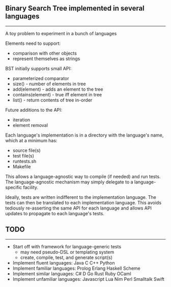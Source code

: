 ## Binary Search Tree implemented in several languages
---

A toy problem to experiment in a bunch of languages

Elements need to support:
* comparison with other objects
* represent themselves as strings

BST initially supports small API:
* parameterized comparator
* size() - number of elements in tree
* add(element) - adds an element to the tree
* contains(element) - true iff element in tree
* list() - return contents of tree in-order

Future additions to the API:
* iteration
* element removal

Each language's implementation is in a directory with the language's
name, which at a minimum has:
* source file(s)
* test file(s)
* runtests.sh
* Makefile

This allows a language-agnostic way to compile (if needed) and run
tests. The language-agnostic mechanism may simply delegate to a
language-specific facility.

Ideally, tests are written indifferent to the implementation
language. The tests can then be translated to each implementation
language. This avoids tediously re-asserting the same API for each
language and allows API updates to propagate to each language's tests.

## TODO
---

* Start off with framework for language-generic tests
  - may need pseudo-DSL or templating system
  - create, compile, test, and generate script(s)
* Implement fluent languages: Java C C++ Python
* Implement familiar languages: Prolog Erlang Haskell Scheme
* Implement similar languages: C# D Go Rust Ruby OCaml
* Implement unfamiliar languages: Javascript Lua Nim Perl Smalltalk Swift

